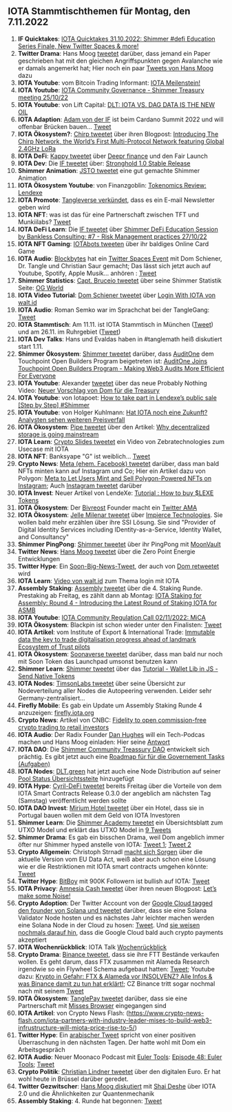 ## IOTA Stammtischthemen für Montag, den 7.11.2022

1. **IF Quicktakes**: [IOTA Quicktakes 31.10.2022: Shimmer #defi Education Series Finale, New Twitter Spaces & more!](https://www.youtube.com/watch?v=tJXenF3PI0c)
2. **Twitter Drama**: Hans Moog [tweetet](https://twitter.com/hus_qy/status/1587169619026055174?s=20&t=9p80e-KYMdxMslDMALG7BQ) darüber, dass jemand ein Paper geschrieben hat mit den gleichen Angriffspunkten gegen Avalanche wie er damals angemerkt hat; Hier noch ein paar [Tweets von Hans Moog](https://twitter.com/hus_qy/status/1587425453773578241?s=20&t=9kGpvuddL4PBq4W5iCA1bw) dazu
3. **IOTA Youtube**: vom Bitcoin Trading Informant: [IOTA Meilenstein!](https://www.youtube.com/watch?v=iO8Y64rEEwo)
4. **IOTA Youtube**: [IOTA Community Governance - Shimmer Treasury meeting 25/10/22](https://www.youtube.com/watch?v=apLDaEx_-RE)
5. **IOTA Youtube**: von Lift Capital: [DLT: IOTA VS. DAG DATA IS THE NEW OIL](https://www.youtube.com/watch?v=7yH_3lbYJnI)
6. **IOTA Adaption**: [Adam von der IF](https://twitter.com/Schpoopel) ist beim Cardano Summit 2022 und will offenbar Brücken bauen... [Tweet](https://twitter.com/Schpoopel/status/1587417775408091138?s=20&t=9kGpvuddL4PBq4W5iCA1bw)
7. **IOTA Ökosystem?**: [Chirp tweetet](https://twitter.com/ChirpIoT/status/1587408678658899968?s=20&t=9kGpvuddL4PBq4W5iCA1bw) über ihren Blogpost: [Introducing The Chirp Network, the World’s First Multi-Protocol Network featuring Global 2.4GHz LoRa](https://chirpiot.medium.com/introducing-the-chirp-network-the-worlds-first-multi-protocol-network-featuring-global-2-4ghz-73162dbc87b3)
8. **IOTA DeFi**: [Kappy tweetet](https://twitter.com/Rob_Daykin/status/1587386292656029696?s=20&t=9kGpvuddL4PBq4W5iCA1bw) über [Deepr finance](https://twitter.com/DeeprFinance) und den Fair Launch
9. **IOTA Dev**: Die [IF tweetet](https://twitter.com/iota/status/1587455414001713154?s=20&t=9kGpvuddL4PBq4W5iCA1bw) über: [Stronghold 1.0 Stable Release](https://blog.iota.org/stronghold-1-0-stable-release/)
10. **Shimmer Animation**: [JSTO tweetet](https://twitter.com/jsto_art/status/1587394844997177344?s=20&t=9kGpvuddL4PBq4W5iCA1bw) eine gut gemachte Shimmer Animation
11. **IOTA Ökosystem Youtube**: von Finanzgoblin: [Tokenomics Review: Lendexe](https://www.youtube.com/watch?v=6bqTNffdu5c)
12. **IOTA Promote**: [Tangleverse verkündet](https://twitter.com/TangleVerseWeb/status/1587467499813146628?s=20&t=WWdO0C7UDetnKkdUrASOAA), dass es ein E-mail Newsletter geben wird
13. **IOTA NFT**: was ist das für eine Partnerschaft zwischen TFT und Munkiilabs? [Tweet](https://twitter.com/munkiilab/status/1587441146258591744?s=20&t=9kGpvuddL4PBq4W5iCA1bw)
14. **IOTA DeFi Learn**: Die [IF tweetet](https://twitter.com/shimmernet/status/1587444353668190208?s=20&t=oWD8xQK30FrsopRR2_Avnw) über [Shimmer DeFi Education Session by Bankless Consulting: #7 - Risk Management practices 27/10/22](https://www.youtube.com/watch?v=YB7C5VPhtc8)
15. **IOTA NFT Gaming**: [IOTAbots tweeten](https://twitter.com/iotabots/status/1587694746859933696?s=20&t=nP9wgNlNblfpKi16vQ2qrw) über ihr baldiges Online Card Game
26. **IOTA Audio**: [Blockbytes](https://twitter.com/blockbytescom) hat ein [Twitter Spaces Event](https://twitter.com/blockbytescom/status/1587650945214599168?s=20&t=nP9wgNlNblfpKi16vQ2qrw) mit Dom Schiener, Dr. Tangle und Christian Saur gemacht; Das lässt sich jetzt auch auf Youtube, Spotify, Apple Musik... anhören : [Tweet](https://twitter.com/blockbytescom/status/1588336638270517248?s=20&t=vF-fIWYUXz7D6Xz_8c8x4w)
27. **Shimmer Statistics**: [Capt. Bruceio tweetet](https://twitter.com/BruceGlance/status/1587655027518078977?s=20&t=nP9wgNlNblfpKi16vQ2qrw) über seine Shimmer Statistik Seite: [OG World](https://ogw.iota.love/metrics/shimmer)
28. **IOTA Video Tutorial**: [Dom Schiener tweetet](https://twitter.com/DomSchiener/status/1587774525290283008?s=20&t=nP9wgNlNblfpKi16vQ2qrw) über [Login With IOTA von walt.id](https://www.youtube.com/watch?v=Hz9kiRyTMWM)
29. **IOTA Audio**: Roman Semko war im Sprachchat bei der TangleGang: [Tweet](https://twitter.com/GangTangleTalk/status/1587722242661572608)
30. **IOTA Stammtisch**: Am 11.11. ist IOTA Stammtisch in München ([Tweet](https://twitter.com/IotaMunchen/status/1587780778922020865?s=20&t=ONJ3M1-cAE8ESZ5E9jmFvQ)) und am 26.11. im Ruhrgebiet ([Tweet](https://www.meetup.com/de-DE/the-future-of-web3-iota-stammtisch-ruhrgebiet/events/289490900/))
31. **IOTA Dev Talks**: Hans und Evaldas haben in #tanglemath heiß diskutiert start 1.11. 
32. **Shimmer Ökosystem**: [Shimmer tweetet](https://twitter.com/shimmernet/status/1587806745438703617?s=20&t=UtpRG63CM0Es0-NZDust7Q) darüber, dass [AuditOne](https://twitter.com/auditone_team) dem Touchpoint Open Builders Program beigetreten ist: [AuditOne Joins Touchpoint Open Builders Program - Making Web3 Audits More Efficient For Everyone](https://blog.shimmer.network/auditone-joins-touchpoint/)
33. **IOTA Youtube**: Alexander [tweetet](https://twitter.com/shortaktien/status/1587844986950647808?s=20&t=G9Em5j3FMwvxDrqXYd-JFQ) über das neue Probably Nothing Video: [Neuer Vorschlag von Dom für die Treasury](https://www.youtube.com/watch?v=RwaPrTm3gps)
34. **IOTA Youtube**: von Iotapoet: [How to take part in Lendexe’s public sale [Step by Step] #Shimmer](https://www.youtube.com/watch?v=opFmtR9BbUQ)
35. **IOTA Youtube**: von Holger Kuhlmann: [Hat IOTA noch eine Zukunft? Analysten sehen weiteren Preisverfall](https://www.youtube.com/watch?v=UktFkg0btOY)
36. **IOTA Ökosystem**: [Pipe tweetet](https://twitter.com/PIPE_DATA/status/1587836682211971077?s=20&t=57iZWMEaizOBjqD7obnLsA) über den Artikel: [Why decentralized storage is going mainstream](https://tanglehub.eu/why-decentralized-storage-is-going-mainstream/)
37. **IOTA Learn**: [Crypto Slides tweetet](https://twitter.com/crypto_slides/status/1587855470567358465?s=20&t=BU2aO57oSsVlbU-TFK4DjQ) ein Video von Zebratechnologies zum Usecase mit IOTA 
38. **IOTA NFT**: Banksyape "G" ist weiblich... [Tweet](https://twitter.com/MirumLabs/status/1587894651180421120?s=20&t=BU2aO57oSsVlbU-TFK4DjQ)
39. **Crypto News**: [Meta (ehem. Facebook) tweetet](https://twitter.com/Meta/status/1587929277864910849?s=20&t=57iZWMEaizOBjqD7obnLsA) darüber, dass man bald NFTs minten kann auf Instagram und Co; Hier ein Artikel dazu von Polygon: [Meta to Let Users Mint and Sell Polygon-Powered NFTs on Instagram](https://blog.polygon.technology/meta-to-let-users-mint-and-sell-polygon-powered-nfts-on-instagram/); Auch [Instagram tweetet](https://twitter.com/instagram/status/1588232880244695041?s=20&t=vF-fIWYUXz7D6Xz_8c8x4w) darüber
40. **IOTA Invest**: Neuer Artikel von LendeXe: [Tutorial : How to buy $LEXE Tokens](https://medium.com/@LendeXeFinance/tutorial-how-to-buy-lexe-tokens-b7843ce6690a)
41. **IOTA Ökosystem**: Der [Bivreost](https://twitter.com/bivreost) Founder macht ein [Twitter AMA](https://twitter.com/RodionVikol/status/1588099934535966724?s=20&t=Rp_3OLLNBuSJ8JYwAwlFRw)
42. **IOTA Ökosystem**: [Jelle Milenar tweetet](https://twitter.com/JelleFm/status/1588162997335330824?s=20&t=-VutYQ9v57GXDLzLvkK0Wg) über [Impierce Technologies](https://twitter.com/ImpierceTech). Sie wollen bald mehr erzählen über ihre SSI Lösung. Sie sind "Provider of Digital Identity Services including IDentity-as-a-Service,  Identity Wallet, and Consultancy"
43. **Shimmer PingPong**: [Shimmer tweetet](https://twitter.com/shimmernet/status/1588171526594908160?s=20&t=-VutYQ9v57GXDLzLvkK0Wg) über ihr PingPong mit [MoonVault](https://twitter.com/Moon_Vault_News)
44. **Twitter News**: [Hans Moog tweetet](https://twitter.com/hus_qy/status/1588181210383192067?s=20&t=-VutYQ9v57GXDLzLvkK0Wg) über die Zero Point Energie Entwicklungen
45. **Twitter Hype**: Ein [Soon-Big-News-Tweet](https://twitter.com/Qusai_K_S_A/status/1588160538177060864?s=20&t=F3v5eEGQQKJ1n7PCiHlbTQ), der auch von [Dom retweetet](https://twitter.com/DomSchiener/status/1588168165221175296?s=20&t=F3v5eEGQQKJ1n7PCiHlbTQ) wird
46. **IOTA Learn**: [Video von walt.id](https://www.youtube.com/watch?v=Hz9kiRyTMWM) zum Thema login mit IOTA
47. **Assembly Staking**: [Assembly tweetet](https://twitter.com/assembly_net/status/1588169131701985280?s=20&t=VlAtoS30ZDBlU5WdSRoSlw) über die 4. Staking Runde. Prestaking ab Freitag, es zählt dann ab Montag: [IOTA Staking for Assembly: Round 4 - Introducing the Latest Round of Staking IOTA for ASMB](https://blog.iota.org/iota-staking-for-assembly-round-4/)
48. **IOTA Youtube**: [IOTA Community Regulation Call 02/11/2022: MiCA](https://www.youtube.com/watch?v=jMCr-7Ichcg)
49. **IOTA Ökosystem**: Blackpin ist schon wieder unter den Finalisten: [Tweet](https://twitter.com/BLACKPIN_GmbH/status/1588201798157729792?s=20&t=vF-fIWYUXz7D6Xz_8c8x4w)
50. **IOTA Artikel**: vom Institute of Export & International Trade: [Immutable data the key to trade digitalisation progress ahead of landmark Ecosystem of Trust pilots](https://www.export.org.uk/news/news.asp?id=621490)
51. **IOTA Ökosystem**: [Soonaverse tweetet](https://twitter.com/soon_labs/status/1588395618573160450?s=20&t=FoGmHq9GoVtVz9S3lNOGvw) darüber, dass man bald nur noch mit Soon Token das Launchpad umsonst benutzen kann
52. **Shimmer Learn**: [Shimmer tweetet](https://twitter.com/shimmernet/status/1588440919392620544?s=20&t=FoGmHq9GoVtVz9S3lNOGvw) über das [Tutorial - Wallet Lib in JS - Send Native Tokens](https://www.youtube.com/watch?v=M3AmygF7Wxg)
53. **IOTA Nodes**: [TimsonLabs tweetet](https://twitter.com/TimsonLabs/status/1588302258739068929?s=20&t=FoGmHq9GoVtVz9S3lNOGvw) über seine Übersicht zur Nodeverteilung aller Nodes die Autopeering verwenden. Leider sehr Germany-zentralisiert...
54. **Firefly Mobile**: Es gab ein Update um Assembly Staking Runde 4 anzuzeigen: [firefly.iota.org](https://firefly.iota.org/)
55. **Crypto News**: Artikel von CNBC: [Fidelity to open commission-free crypto trading to retail investors](https://www.cnbc.com/2022/11/03/fidelity-to-open-commission-free-crypto-trading-to-retail-investors.html)
56. **IOTA Audio**: Der Radix Founder [Dan Hughes](https://twitter.com/fuserleer) will ein Tech-Podcas machen und Hans Moog einladen: Hier seine [Antwort](https://twitter.com/hus_qy/status/1588508508739497984?s=20&t=FoGmHq9GoVtVz9S3lNOGvw)
57. **IOTA DAO**: Die [Shimmer Community Treassury DAO](https://shimmer-community-treasury.notion.site/Shimmer-Community-Treasury-DAO-ac49f464f3f941cc9e6ab68b810d82e5) entwickelt sich prächtig. Es gibt jetzt auch eine [Roadmap für  für die Governement Tasks (Aufgaben)](https://shimmer-community-treasury.notion.site/Schedule-of-Governance-Tasks-62c8473123be417d90f5c28e48302460)
58. **IOTA Nodes**: [DLT.green](https://twitter.com/dlt_green) hat jetzt auch eine Node Distribution auf seiner [Pool Status Übersichtssteite](https://dlt.green/pool-status) hinzugefügt
59. **IOTA Hype**: [Cyril-DeFi tweetet](https://twitter.com/cyrilXBT/status/1588577997753237505?s=20&t=xAO161PW7oLliWC4UBlB1w) bereits Freitag über die Vorteile von dem IOTA Smart Contracts Release 0.3.0 der angeblich am nächsten Tag (Samstag) veröffentlicht werden sollte
60. **IOTA DAO Invest**: [Mirium Hotel tweetet](https://twitter.com/MirumHOTEL/status/1588841236924096512?s=20&t=cRyXSya2igDRcGLoobmnrQ) über ein Hotel, dass sie in Portugal bauen wollen mit dem Geld von IOTA Investoren
61. **Shimmer Learn**: Die [Shimmer Academy tweetet](https://twitter.com/shimmer_academy/status/1588859687226658818?s=20&t=cRyXSya2igDRcGLoobmnrQ) ein Übersichtsblatt zum UTXO Model und erklärt das UTXO Model in [9 Tweets](https://twitter.com/shimmer_academy/status/1588859691115106309?s=20&t=cRyXSya2igDRcGLoobmnrQ)
62. **Shimmer Drama**: Es gab ein bisschen Drama, weil Dom angeblich immer öfter nur Shimmer hyped anstelle von IOTA: [Tweet 1](https://twitter.com/DomSchiener/status/1588478173074841603?s=20&t=cRyXSya2igDRcGLoobmnrQ); [Tweet 2](https://twitter.com/DomSchiener/status/1588824952685625344?s=20&t=cRyXSya2igDRcGLoobmnrQ)
63. **Crypto Allgemein**: Christoph Strnadl [macht sich Sorgen](https://twitter.com/archimate/status/1588947037722066944?s=20&t=cRyXSya2igDRcGLoobmnrQ) über die aktuelle Version vom EU Data Act, weiß aber auch schon eine Lösung wie er die Restriktionen mit IOTA smart contracts umgehen könnte: [Tweet](https://twitter.com/archimate/status/1588949381985673216?s=20&t=v7jDk3_y5ISp8ifWF6AQ_Q)
64. **Twitter Hype**: [BitBoy](https://twitter.com/Bitboy_Crypto) mit 900K Followern ist bullish auf IOTA: [Tweet](https://twitter.com/Bitboy_Crypto/status/1588944387660451841?s=20&t=cRyXSya2igDRcGLoobmnrQ)
65. **IOTA Privacy**: [Amnesia Cash tweetet](https://twitter.com/amnesia_cash/status/1588986623177687041?s=20&t=cRyXSya2igDRcGLoobmnrQ) über ihren neuen Blogpost: [Let’s make some Noise!](https://medium.com/@amnesia_cash/lets-make-some-noise-b528b42559ad)
66. **Crypto Adoption**: Der Twitter Account von der [Google Cloud tagged den founder von Solana und tweetet](https://twitter.com/googlecloud/status/1588927875314499590?s=20&t=4tuoo3Ztnwbk9k42nSBH-w) darüber, dass sie eine Solana Validator Node hosten und es nächstes Jahr leichter machen werden eine Solana Node in der Cloud zu hosen: [Tweet](https://twitter.com/googlecloud/status/1588927896911069184?s=20&t=4tuoo3Ztnwbk9k42nSBH-w). Und [sie weisen nochmals darauf hin](https://twitter.com/googlecloud/status/1588927902757933056?s=20&t=4tuoo3Ztnwbk9k42nSBH-w), dass die Google Cloud bald auch crypto payments akzeptiert
67. **IOTA Wochenrückblick**: IOTA Talk [Wochenrückblick](https://www.iota-talk.com/index.php?article/234-wochenr%C3%BCckblick-vom-30-oktober-bis-5-november-2022/)
68. **Crypto Drama**: [Binance tweetet](https://twitter.com/cz_binance/status/1589283421704290306?s=20&t=itBUO8UbZ_7ZGrbwEY8i9w), dass sie ihre FTT Bestände verkaufen wollen. Es geht darum, dass FTX zusammen mit Alameda Research irgendwie so ein Flywheel Schema aufgebaut hatten: [Tweet](https://twitter.com/DU09BTC/status/1589283736188690432?s=20&t=itBUO8UbZ_7ZGrbwEY8i9w); Youtube dazu: [Krypto in Gefahr: FTX & Alameda vor INSOLVENZ? Alle Infos & was Binance damit zu tun hat erklärt!](https://www.youtube.com/watch?v=eKiwQX7r0zk); CZ Binance tritt sogar nochmal nach mit seinem [Tweet](https://twitter.com/cz_binance/status/1589374530413215744?s=20&t=RmgEv0sPkuYXXRp3gxxHVw)
69. **IOTA Ökosystem**: [TanglePay tweetet](https://twitter.com/tanglepaycom/status/1589503667325263873?s=20&t=RmgEv0sPkuYXXRp3gxxHVw) darüber, dass sie eine Partnerschaft mit [Misses Browser](https://twitter.com/Mises001) eingegangen sind
70. **IOTA Artikel**: von Crypto News Flash: (https://www.crypto-news-flash.com/iota-partners-with-industry-leader-mises-to-build-web3-infrustructure-will-miota-price-rise-to-5/)
71. **Twitter Hype**: Ein [arabischer Tweet](https://twitter.com/qusai_k_s_a/status/1589553033293492224?s=46&t=lhqSuEkMSjXP6bWdlw9ELQ) spricht von einer positiven Überraschung in den nächsten Tagen. Der hatte wohl mit Dom ein Arbeitsgespräch
72. **IOTA Audio**: Neuer Moonaco Podcast mit [Euler Tools](https://twitter.com/EulerTools): [Episode 48: Euler Tools](https://open.spotify.com/episode/7rRXpMFiMEjT22fMD2tAcq?si=pOy8D7tGQ9SWmA7EqL3jUQ&nd=1); [Tweet](https://twitter.com/MoonacoPodcast/status/1589634054164709378?s=20&t=RmgEv0sPkuYXXRp3gxxHVw)
73. **Crypto Politik**: [Christian Lindner tweetet](https://twitter.com/c_lindner/status/1589582194695344129?s=20&t=RmgEv0sPkuYXXRp3gxxHVw) über den digitalen Euro. Er hat wohl heute in Brüssel darüber geredet.
74. **Twitter Gezwitscher**: [Hans Moog diskutiert](https://twitter.com/hus_qy/status/1589523939222437888?s=20&t=RmgEv0sPkuYXXRp3gxxHVw) mit [Shai Deshe](https://twitter.com/DesheShai) über IOTA 2.0 und die Ähnlichkeiten zur Quantenmechanik
75. **Assembly Staking**: 4. Runde hat begonnen: [Tweet](https://twitter.com/assembly_net/status/1589618685886480386)










